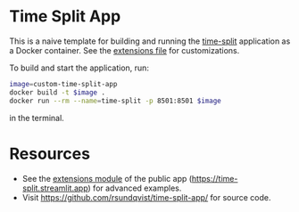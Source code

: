 # Time Split App
This is a naive template for building and running the [time-split](https://time-split.readthedocs.io/) application as a
Docker container. See the [extensions file](my_extensions.py) for customizations.

To build and start the application, run:
```bash
image=custom-time-split-app
docker build -t $image .
docker run --rm --name=time-split -p 8501:8501 $image
```
in the terminal.

# Resources
* See the [extensions module](https://github.com/rsundqvist/time-split-app/blob/master/app_extensions.py) of the public
  app (https://time-split.streamlit.app) for advanced examples.
* Visit https://github.com/rsundqvist/time-split-app/ for source code.

